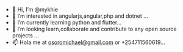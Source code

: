 - 👋 Hi, I’m @mykhie
- 👀 I’m interested in angularjs,angular,php and dotnet ...
- 🌱 I’m currently learning python and flutter...
- 💞️ I’m looking learn,collaborate and contribute to any open source projects ...
- 📫 Hola me at osoromichael@gmail.com or +254711560619...

<!---
mykhie/mykhie is a ✨ special ✨ repository because its `README.md` (this file) appears on your GitHub profile.
You can click the Preview link to take a look at your changes.
--->
